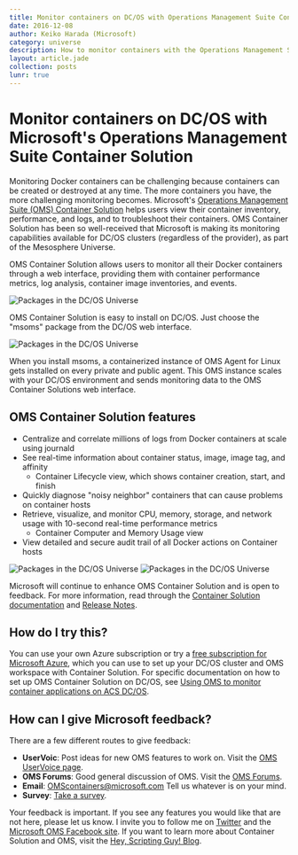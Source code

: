 ```yaml
---
title: Monitor containers on DC/OS with Operations Management Suite Container Solution
date: 2016-12-08
author: Keiko Harada (Microsoft)
category: universe
description: How to monitor containers with the Operations Management Suite Container solution, on DC/OS.
layout: article.jade
collection: posts
lunr: true
---
```

# Monitor containers on DC/OS with Microsoft's Operations Management Suite Container Solution

Monitoring Docker containers can be challenging because containers can be created or destroyed at any time. The more containers you have, the more challenging monitoring becomes. Microsoft's [Operations Management Suite (OMS) Container Solution](https://docs.microsoft.com/en-us/azure/log-analytics/log-analytics-containers) helps users view their container inventory, performance, and logs, and to troubleshoot their containers. OMS Container Solution has been so well-received that Microsoft is making its monitoring capabilities available for DC/OS clusters (regardless of the provider), as part of the Mesosphere Universe.

OMS Container Solution allows users to monitor all their Docker containers through a web interface, providing them with container performance metrics, log analysis, container image inventories, and events.

<img src="/assets/images/blog/2016-12-08-image_1.png" alt="Packages in the DC/OS Universe" />

OMS Container Solution is easy to install on DC/OS. Just choose the "msoms" package from the DC/OS web interface.

<img src="/assets/images/blog/2016-12-08-image_2.png" alt="Packages in the DC/OS Universe" />

When you install msoms, a containerized instance of OMS Agent for Linux gets installed on every private and public agent. This OMS instance scales with your DC/OS environment and sends monitoring data to the OMS Container Solutions web interface.

## OMS Container Solution features

* Centralize and correlate millions of logs from Docker containers at scale using journald
* See real-time information about container status, image, image tag, and affinity
    * Container Lifecycle view, which shows container creation, start, and finish
* Quickly diagnose "noisy neighbor" containers that can cause problems on container hosts
* Retrieve, visualize, and monitor CPU, memory, storage, and network usage with 10-second real-time performance metrics
    * Container Computer and Memory Usage view
* View detailed and secure audit trail of all Docker actions on Container hosts

<img src="/assets/images/blog/2016-12-08-image_3.png" alt="Packages in the DC/OS Universe" />

<img src="/assets/images/blog/2016-12-08-image_4.png" alt="Packages in the DC/OS Universe" />

Microsoft will continue to enhance OMS Container Solution and is open to feedback. For more information, read through the [Container Solution documentation](https://docs.microsoft.com/en-us/azure/log-analytics/log-analytics-containers) and [Release Notes](https://github.com/Microsoft/OMS-docker/blob/master/ReleaseNote.md).

## How do I try this?

You can use your own Azure subscription or try a [free subscription for Microsoft Azure](https://azure.microsoft.com/en-us/free/), which you can use to set up your DC/OS cluster and OMS workspace with Container Solution. For specific documentation on how to set up OMS Container Solution on DC/OS, see [Using OMS to monitor container applications on ACS DC/OS](https://docs.microsoft.com/en-us/azure/container-service/container-service-monitoring-oms).

## How can I give Microsoft feedback?

There are a few different routes to give feedback:

* **UserVoic**: Post ideas for new OMS features to work on. Visit the [OMS UserVoice page](https://feedback.azure.com/forums/267889-azure-operational-insights).
* **OMS Forums**: Good general discussion of OMS. Visit the [OMS Forums](https://social.msdn.microsoft.com/Forums/azure/en-US/home?forum=opinsights).
* **Email**: OMScontainers@microsoft.com Tell us whatever is on your mind.
* **Survey**: [Take a survey](https://www.surveymonkey.com/r/6G6RCBG).

Your feedback is important. If you see any features you would like that are not here, please let us know. I invite you to follow me on [Twitter](https://twitter.com/scriptingguys) and the [Microsoft OMS Facebook site](https://www.facebook.com/groups/MicrosoftOMS/). If you want to learn more about Container Solution and OMS, visit the [Hey, Scripting Guy! Blog](http://blogs.technet.com/b/heyscriptingguy/).
